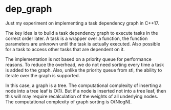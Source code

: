 # dep_graph
Just my experiment on implementing a task dependency graph in C++17.

The key idea is to build a task dependency graph to execute tasks in the correct order later. A task is a wrapper over a function, the function parameters are unknown until the task is actually executed. Also possible for a task to access other tasks that are dependent on it.

The implementation is not based on a priority queue for performance reasons. To reduce the overhead, we do not need sorting every time a task is added to the graph. Also, unlike the priority queue from stl, the ability to iterate over the graph is supported.

In this case, a graph is a tree. The computational complexity of inserting a node into a tree leaf is O(1). But if a node is inserted not into a tree leaf, then this will may require recalculation of the weights of all underlying nodes. The computational complexity of graph sorting is O(NlogN).
